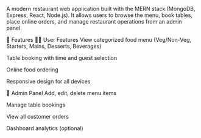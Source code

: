 A modern restaurant web application built with the MERN stack (MongoDB, Express, React, Node.js). It allows users to browse the menu, book tables, place online orders, and manage restaurant operations from an admin panel.

🚀 Features
🧑‍🍳 User Features
View categorized food menu (Veg/Non-Veg, Starters, Mains, Desserts, Beverages)

Table booking with time and guest selection

Online food ordering

Responsive design for all devices

🔐 Admin Panel
Add, edit, delete menu items

Manage table bookings

View all customer orders

Dashboard analytics (optional)

